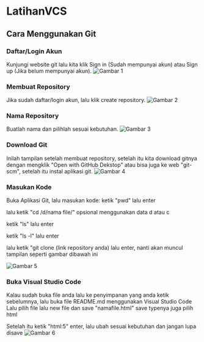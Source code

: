 # LatihanVCS
## Cara Menggunakan Git

### Daftar/Login Akun
Kunjungi website git lalu kita klik Sign in (Sudah mempunyai akun) atau Sign up (Jika belum mempunyai akun).
![Gambar 1](screenshot/ss1.png)

### Membuat Repository
Jika sudah daftar/login akun, lalu klik create repository.
![Gambar 2](screenshot/ss2.png)

### Nama Repository
Buatlah nama dan pilihlah sesuai kebutuhan.
![Gambar 3](screenshot/ss3.png)

### Download Git
Inilah tampilan setelah membuat repository, setelah itu kita download gitnya dengan mengklik "Open with GitHub Dekstop" atau bisa juga ke web "git-scm", setelah itu instal aplikasi git.
![Gambar 4](screenshot/ss4.png)

### Masukan Kode
Buka Aplikasi Git, lalu masukan kode:
ketik "pwd" lalu enter <p>
lalu ketik "cd /d/nama file/" opsional menggunakan data d atau c <p>
ketik "ls" lalu enter <p>
ketik "ls -l" lalu enter <p>
lalu ketik "git clone (link repository anda) lalu enter, nanti akan muncul tampilan seperti gambar dibawah ini <p>
![Gambar 5](screenshot/ss5.png)

### Buka Visual Studio Code
Kalau sudah buka file anda lalu ke penyimpanan yang anda ketik sebelumnya, lalu buka file README.md menggunakan Visual Studio Code
Lalu pilih file lalu new file dan save "namafile.html" save typenya juga pilih html <p>
Setelah itu ketik "html:5" enter, lalu ubah sesuai kebutuhan dan jangan lupa disave
![Gambar 6](screenshot/ss6.png)